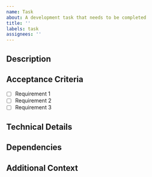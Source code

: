 ```yaml
---
name: Task
about: A development task that needs to be completed
title: ''
labels: task
assignees: ''
---
```


## Description
<!-- A clear and concise description of what needs to be done -->

## Acceptance Criteria
<!-- List the requirements that must be met for this task to be considered complete -->

- [ ] Requirement 1
- [ ] Requirement 2
- [ ] Requirement 3

## Technical Details
<!-- Any technical details, implementation notes, or considerations -->

## Dependencies
<!-- List any dependencies or blockers -->

## Additional Context
<!-- Add any other context about the task here -->
